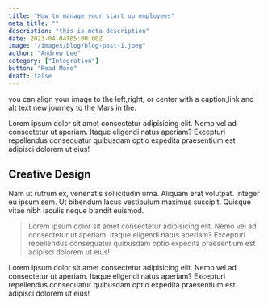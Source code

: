 ```yaml
---
title: "How to manage your start up employees"
meta_title: ""
description: "this is meta description"
date: 2023-04-04T05:00:00Z
image: "/images/blog/blog-post-1.jpeg"
author: "Andrew Lee"
category: ["Integration"]
button: "Read More"
draft: false
---
```


you can align your image to the left,right, or center with a caption,link and alt text new journey to the Mars in the.

Lorem ipsum dolor sit amet consectetur adipisicing elit. Nemo vel ad consectetur ut aperiam. Itaque eligendi natus aperiam? Excepturi repellendus consequatur quibusdam optio expedita praesentium est adipisci dolorem ut eius!

## Creative Design

Nam ut rutrum ex, venenatis sollicitudin urna. Aliquam erat volutpat. Integer eu ipsum sem. Ut bibendum lacus vestibulum maximus suscipit. Quisque vitae nibh iaculis neque blandit euismod.

> Lorem ipsum dolor sit amet consectetur adipisicing elit. Nemo vel ad consectetur ut aperiam. Itaque eligendi natus aperiam? Excepturi repellendus consequatur quibusdam optio expedita praesentium est adipisci dolorem ut eius!

Lorem ipsum dolor sit amet consectetur adipisicing elit. Nemo vel ad consectetur ut aperiam. Itaque eligendi natus aperiam? Excepturi repellendus consequatur quibusdam optio expedita praesentium est adipisci dolorem ut eius!
